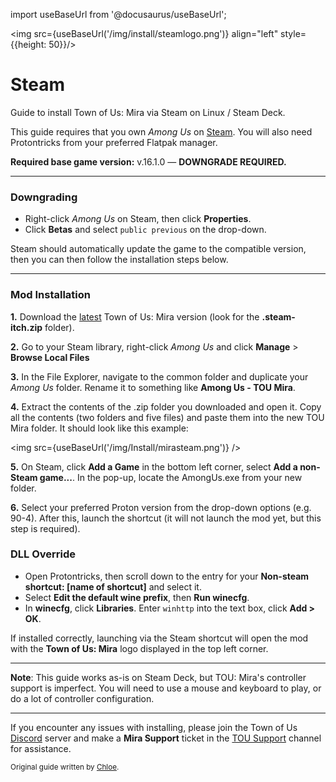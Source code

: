import useBaseUrl from '@docusaurus/useBaseUrl';

<img src={useBaseUrl('/img/install/steamlogo.png')} align="left" style={{height: 50}}/>
# Steam
Guide to install Town of Us: Mira via Steam on Linux / Steam Deck.

This guide requires that you own *Among Us* on [Steam](https://store.steampowered.com/app/945360). You will also need Protontricks from your preferred Flatpak manager.

**Required base game version:** v.16.1.0 — **DOWNGRADE REQUIRED.**

*** 
### Downgrading
* Right-click *Among Us* on Steam, then click **Properties**.
* Click **Betas** and select `public previous` on the drop-down.

Steam should automatically update the game to the compatible version, then you can then follow the installation steps below.

***

### Mod Installation

**1.** Download the [latest](https://github.com/AU-Avengers/TOU-Mira/releases/latest) Town of Us: Mira version (look for the **.steam-itch.zip** folder).

**2.** Go to your Steam library, right-click *Among Us* and click  **Manage**  >  **Browse Local Files**

**3.** In the File Explorer, navigate to the  common  folder and duplicate your *Among Us* folder. Rename it to something like **Among Us - TOU Mira**.

**4.** Extract the contents of the .zip folder you downloaded and open it. Copy all the contents (two folders and five files) and paste them into the new TOU Mira folder. It should look like this example:

<img src={useBaseUrl('/img/Install/mirasteam.png')} />

**5.** On Steam, click **Add a Game** in the bottom left corner, select **Add a non-Steam game...**. In the pop-up, locate the AmongUs.exe from your new folder.

**6.** Select your preferred Proton version from the drop-down options (e.g. 90-4). After this, launch the shortcut (it will not launch the mod yet, but this step is required).

### DLL Override

* Open Protontricks, then scroll down to the entry for your **Non-steam shortcut: [name of shortcut]** and select it.
* Select **Edit the default wine prefix**, then **Run winecfg**.
* In **winecfg**, click **Libraries**. Enter `winhttp` into the text box, click **Add > OK**. 

If installed correctly, launching via the Steam shortcut will open the mod with the **Town of Us: Mira** logo displayed in the top left corner.

*** 
**Note**: This guide works as-is on Steam Deck, but TOU: Mira's controller support is imperfect. You will need to use a mouse and keyboard to play, or do a lot of controller configuration.

***
If you encounter any issues with installing, please join the Town of Us [Discord](https://discord.gg/ugyc4EVUYZ) server and make a **Mira Support** ticket in the [TOU Support](https://discord.com/channels/890249154402586734/900986905154453504) channel for assistance.

<sub>Original guide written by [Chloe](https://totallychloe.carrd.co/).</sub>
